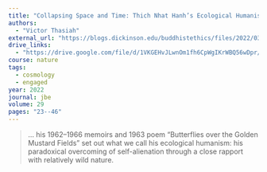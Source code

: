 ```yaml
---
title: "Collapsing Space and Time: Thich Nhat Hanh’s Ecological Humanism"
authors:
  - "Victor Thasiah"
external_url: "https://blogs.dickinson.edu/buddhistethics/files/2022/03/Thasiah_22_FD.pdf"
drive_links:
  - "https://drive.google.com/file/d/1VKGEHvJLwnOm1fh6CpWgIKrWBQ56wDpr/view?usp=drivesdk"
course: nature
tags:
  - cosmology
  - engaged
year: 2022
journal: jbe
volume: 29
pages: "23--46"
---
```


> … his 1962–1966 memoirs and 1963 poem “Butterflies over the Golden Mustard Fields” set out what we call his ecological humanism: his paradoxical overcoming of self-alienation through a close rapport with relatively wild nature.

